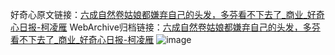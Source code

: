 好奇心原文链接：[六成自然卷姑娘都嫌弃自己的头发，多芬看不下去了_商业_好奇心日报-柯凌雁](https://www.qdaily.com/articles/5431.html)
WebArchive归档链接：[六成自然卷姑娘都嫌弃自己的头发，多芬看不下去了_商业_好奇心日报-柯凌雁](http://web.archive.org/web/20190623164738/https://www.qdaily.com/articles/5431.html)
![image](http://ww3.sinaimg.cn/large/007d5XDply1g3wj777jdxj30u02w1b29)